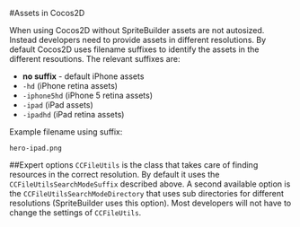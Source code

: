 #Assets in Cocos2D

When using Cocos2D without SpriteBuilder assets are not autosized. Instead developers need to provide assets in different resolutions. By default Cocos2D uses filename suffixes to identify the assets in the different resoutions. The relevant suffixes are:

- **no suffix** - default iPhone assets
- `-hd` (iPhone retina assets)
- `-iphone5hd` (iPhone 5 retina assets)
- `-ipad` (iPad assets)
- `-ipadhd` (iPad retina assets)

Example filename using suffix:

	hero-ipad.png
	
##Expert options
`CCFileUtils` is the class that takes care of finding resources in the correct resolution. By default it uses the `CCFileUtilsSearchModeSuffix` described above. A second available option is the `CCFileUtilsSearchModeDirectory` that uses sub directories for different resolutions (SpriteBuilder uses this option). Most developers will not have to change the settings of `CCFileUtils`.

